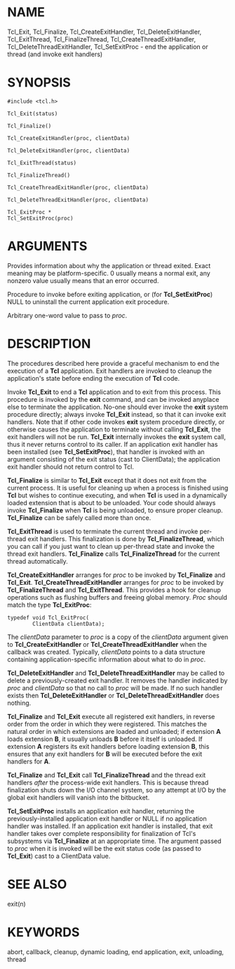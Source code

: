 # NAME

Tcl_Exit, Tcl_Finalize, Tcl_CreateExitHandler, Tcl_DeleteExitHandler,
Tcl_ExitThread, Tcl_FinalizeThread, Tcl_CreateThreadExitHandler,
Tcl_DeleteThreadExitHandler, Tcl_SetExitProc - end the application or
thread (and invoke exit handlers)

# SYNOPSIS

    #include <tcl.h>

    Tcl_Exit(status)

    Tcl_Finalize()

    Tcl_CreateExitHandler(proc, clientData)

    Tcl_DeleteExitHandler(proc, clientData)

    Tcl_ExitThread(status)

    Tcl_FinalizeThread()

    Tcl_CreateThreadExitHandler(proc, clientData)

    Tcl_DeleteThreadExitHandler(proc, clientData)

    Tcl_ExitProc *
    Tcl_SetExitProc(proc)

# ARGUMENTS

Provides information about why the application or thread exited. Exact
meaning may be platform-specific. 0 usually means a normal exit, any
nonzero value usually means that an error occurred.

Procedure to invoke before exiting application, or (for
**Tcl_SetExitProc**) NULL to uninstall the current application exit
procedure.

Arbitrary one-word value to pass to *proc*.

# DESCRIPTION

The procedures described here provide a graceful mechanism to end the
execution of a **Tcl** application. Exit handlers are invoked to cleanup
the application\'s state before ending the execution of **Tcl** code.

Invoke **Tcl_Exit** to end a **Tcl** application and to exit from this
process. This procedure is invoked by the **exit** command, and can be
invoked anyplace else to terminate the application. No-one should ever
invoke the **exit** system procedure directly; always invoke
**Tcl_Exit** instead, so that it can invoke exit handlers. Note that if
other code invokes **exit** system procedure directly, or otherwise
causes the application to terminate without calling **Tcl_Exit**, the
exit handlers will not be run. **Tcl_Exit** internally invokes the
**exit** system call, thus it never returns control to its caller. If an
application exit handler has been installed (see **Tcl_SetExitProc**),
that handler is invoked with an argument consisting of the exit status
(cast to ClientData); the application exit handler should not return
control to Tcl.

**Tcl_Finalize** is similar to **Tcl_Exit** except that it does not exit
from the current process. It is useful for cleaning up when a process is
finished using **Tcl** but wishes to continue executing, and when
**Tcl** is used in a dynamically loaded extension that is about to be
unloaded. Your code should always invoke **Tcl_Finalize** when **Tcl**
is being unloaded, to ensure proper cleanup. **Tcl_Finalize** can be
safely called more than once.

**Tcl_ExitThread** is used to terminate the current thread and invoke
per-thread exit handlers. This finalization is done by
**Tcl_FinalizeThread**, which you can call if you just want to clean up
per-thread state and invoke the thread exit handlers. **Tcl_Finalize**
calls **Tcl_FinalizeThread** for the current thread automatically.

**Tcl_CreateExitHandler** arranges for *proc* to be invoked by
**Tcl_Finalize** and **Tcl_Exit**. **Tcl_CreateThreadExitHandler**
arranges for *proc* to be invoked by **Tcl_FinalizeThread** and
**Tcl_ExitThread**. This provides a hook for cleanup operations such as
flushing buffers and freeing global memory. *Proc* should match the type
**Tcl_ExitProc**:

    typedef void Tcl_ExitProc(
            ClientData clientData);

The *clientData* parameter to *proc* is a copy of the *clientData*
argument given to **Tcl_CreateExitHandler** or
**Tcl_CreateThreadExitHandler** when the callback was created.
Typically, *clientData* points to a data structure containing
application-specific information about what to do in *proc*.

**Tcl_DeleteExitHandler** and **Tcl_DeleteThreadExitHandler** may be
called to delete a previously-created exit handler. It removes the
handler indicated by *proc* and *clientData* so that no call to *proc*
will be made. If no such handler exists then **Tcl_DeleteExitHandler**
or **Tcl_DeleteThreadExitHandler** does nothing.

**Tcl_Finalize** and **Tcl_Exit** execute all registered exit handlers,
in reverse order from the order in which they were registered. This
matches the natural order in which extensions are loaded and unloaded;
if extension **A** loads extension **B**, it usually unloads **B**
before it itself is unloaded. If extension **A** registers its exit
handlers before loading extension **B**, this ensures that any exit
handlers for **B** will be executed before the exit handlers for **A**.

**Tcl_Finalize** and **Tcl_Exit** call **Tcl_FinalizeThread** and the
thread exit handlers *after* the process-wide exit handlers. This is
because thread finalization shuts down the I/O channel system, so any
attempt at I/O by the global exit handlers will vanish into the
bitbucket.

**Tcl_SetExitProc** installs an application exit handler, returning the
previously-installed application exit handler or NULL if no application
handler was installed. If an application exit handler is installed, that
exit handler takes over complete responsibility for finalization of
Tcl\'s subsystems via **Tcl_Finalize** at an appropriate time. The
argument passed to *proc* when it is invoked will be the exit status
code (as passed to **Tcl_Exit**) cast to a ClientData value.

# SEE ALSO

exit(n)

# KEYWORDS

abort, callback, cleanup, dynamic loading, end application, exit,
unloading, thread
